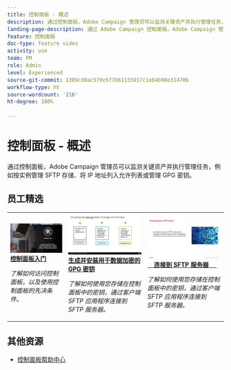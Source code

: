 ```yaml
---
title: 控制面板 - 概述
description: 通过控制面板，Adobe Campaign 管理员可以监测关键资产并执行管理任务，例如按实例管理 SFTP 存储、将 IP 地址列入允许列表或管理 GPG 密钥。
landing-page-description: 通过 Adobe Campaign 控制面板，Adobe Campaign 管理员可以监测关键资产并执行管理任务，例如按实例管理 SFTP 存储、将 IP 地址列入允许列表或管理 GPG 密钥。
feature: 控制面板
doc-type: feature video
activity: use
team: PM
role: Admin
level: Experienced
source-git-commit: 1389cd8ac570c6f7b61133917c1e64b98e31470b
workflow-type: ht
source-wordcount: '216'
ht-degree: 100%

---
```


# 控制面板 - 概述

通过控制面板，Adobe Campaign 管理员可以监测关键资产并执行管理任务，例如按实例管理 SFTP 存储、将 IP 地址列入允许列表或管理 GPG 密钥。

## 员工精选

<table>
<tr>
<td>
    <a href="./get-started.md">
      <img alt="连接到 SFTP 服务器" src="./assets/kt-6385.jpg" />
    </a>
    <div>
      <a href="./get-started.md">
    <strong>控制面板入门</strong>
    </a>
    </div>
    <p>
    <em>了解如何访问控制面板，以及使用控制面板的先决条件。</em>
    <p>
  </td>
  <td>
    <a href="./instance-settings/gpg-key-management/generate-and-install-gpg-keys.md">
      <img alt="连接到 SFTP 服务器" src="./assets/36386.jpg" />
    </a>
    <div>
      <a href="./instance-settings/gpg-key-management/generate-and-install-gpg-keys.md">
    <strong>生成并安装用于数据加密的 GPG 密钥</strong>
    </a>
    </div>
    <p>
    <em>了解如何使用您存储在控制面板中的密钥，通过客户端 SFTP 应用程序连接到 SFTP 服务器。</em>
    <p>
  </td>
  <td>
    <a href="./sftp-management/connect-to-sftp-server.md">
      <img alt="连接到 SFTP 服务器" src="./assets/27263.jpg" />
    </a>
    <div>
      <a href="./sftp-management/connect-to-sftp-server.md">
    <strong>连接到 SFTP 服务器</strong>
    </a>
    </div>
    <p>
    <em>了解如何使用您存储在控制面板中的密钥，通过客户端 SFTP 应用程序连接到 SFTP 服务器。</em>
    <p>
  </td>
</tr>
</table>

## 其他资源

* [控制面板帮助中心](https://experienceleague.adobe.com/docs/control-panel/using/control-panel-home.html?lang=zh-Hans)
